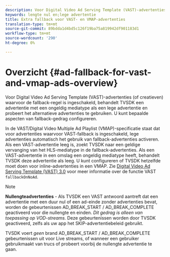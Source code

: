 ```yaml
---
description: Voor Digital Video Ad Serving Template (VAST)-advertenties (of creatieven) waarvoor de fallback-regel is ingeschakeld, behandelt TVSDK een advertentie met een ongeldig mediatype als een lege advertentie en probeert het alternatieve advertenties te gebruiken. U kunt bepaalde aspecten van fallback-gedrag configureren.
keywords: lengte nul en;lege advertentie
title: Extra fallback voor VAST- en VMAP-advertenties
translation-type: tm+mt
source-git-commit: 89bdda1d4bd5c126f19ba75a819942df901183d1
workflow-type: tm+mt
source-wordcount: '290'
ht-degree: 0%

---
```



# Overzicht {#ad-fallback-for-vast-and-vmap-ads-overview}

Voor Digital Video Ad Serving Template (VAST)-advertenties (of creatieven) waarvoor de fallback-regel is ingeschakeld, behandelt TVSDK een advertentie met een ongeldig mediatype als een lege advertentie en probeert het alternatieve advertenties te gebruiken. U kunt bepaalde aspecten van fallback-gedrag configureren.

In de VAST/Digital Video Multiple Ad Playlist (VMAP)-specificatie staat dat voor advertenties waarvoor VAST-fallback is ingeschakeld, lege advertenties automatisch het gebruik van fallback-advertenties activeren. Als een VAST-advertentie leeg is, zoekt TVSDK naar een geldige vervanging van het HLS-mediatype in de fallback-advertenties. Als een VAST-advertentie in een omslag een ongeldig mediatype heeft, behandelt TVSDK deze advertentie als leeg. U kunt configureren of TVSDK hetzelfde moet doen voor inline-advertenties in een VMAP. Zie [Digital Video Ad Serving Template (VAST) 3.0](https://www.iab.net/guidelines/508676/digitalvideo/vsuite/vast) voor meer informatie over de functie VAST `fallbackOnNoAd`.

>[!NOTE]
>
>**Nullengteadvertenties**  - Als TVSDK een VAST antwoord aantreft dat een advertentie met een duur nul of een ad-einde zonder advertenties bevat, worden de gebeurtenissen AD_BREAK_START / AD_BREAK_COMPLETE geactiveerd voor die nullengte en einden. *Dit gedrag is alleen van toepassing op VOD-streams.* Deze gebeurtenissen worden door TVSDK geactiveerd, zelfs als uw app het SKIP-advertentiebeleid gebruikt.
>
>TVSDK voert *geen* brand AD_BREAK_START / AD_BREAK_COMPLETE gebeurtenissen uit voor Live streams, of wanneer een gebruiker gebruikmaakt van trucs of probeert voorbij de nullengte advertentie te gaan.

